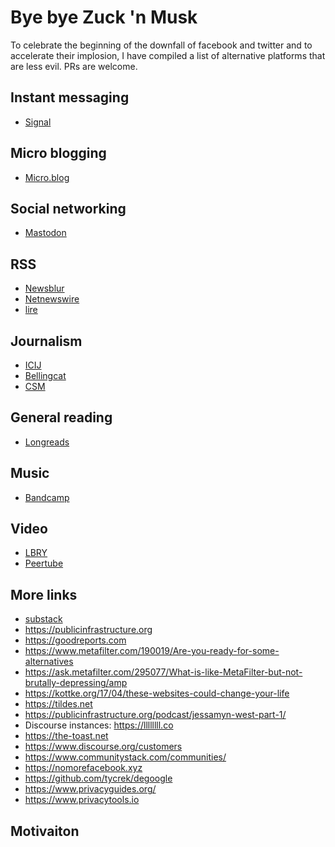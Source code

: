 # Bye bye Zuck 'n Musk

To celebrate the beginning of the downfall of facebook and twitter and to accelerate their implosion, 
I have compiled a list of alternative platforms that are less evil. PRs are welcome. 

## Instant messaging
- [Signal](https://signal.org/)

## Micro blogging
- [Micro.blog](https://micro.blog)

## Social networking
- [Mastodon](https://joinmastodon.org/servers)

## RSS
- [Newsblur](https://newsblur.com)
- [Netnewswire](https://netnewswire.com)
- [lire](http://lireapp.com)

## Journalism
- [ICIJ](https://www.icij.org)
- [Bellingcat](https://www.bellingcat.com)
- [CSM](https://www.csmonitor.com/About)

## General reading
- [Longreads](https://longreads.com/about/)

## Music
- [Bandcamp](https://bandcamp.com)

## Video
- [LBRY](https://lbry.com)
- [Peertube](https://joinpeertube.org)

## More links
- [substack](https://substack.com)
- https://publicinfrastructure.org
- https://goodreports.com
- https://www.metafilter.com/190019/Are-you-ready-for-some-alternatives
- https://ask.metafilter.com/295077/What-is-like-MetaFilter-but-not-brutally-depressing/amp
- https://kottke.org/17/04/these-websites-could-change-your-life
- https://tildes.net
- https://publicinfrastructure.org/podcast/jessamyn-west-part-1/
- Discourse instances: https://llllllll.co 
- https://the-toast.net
- https://www.discourse.org/customers
- https://www.communitystack.com/communities/
- https://nomorefacebook.xyz
- https://github.com/tycrek/degoogle
- https://www.privacyguides.org/
- https://www.privacytools.io

## Motivaiton
